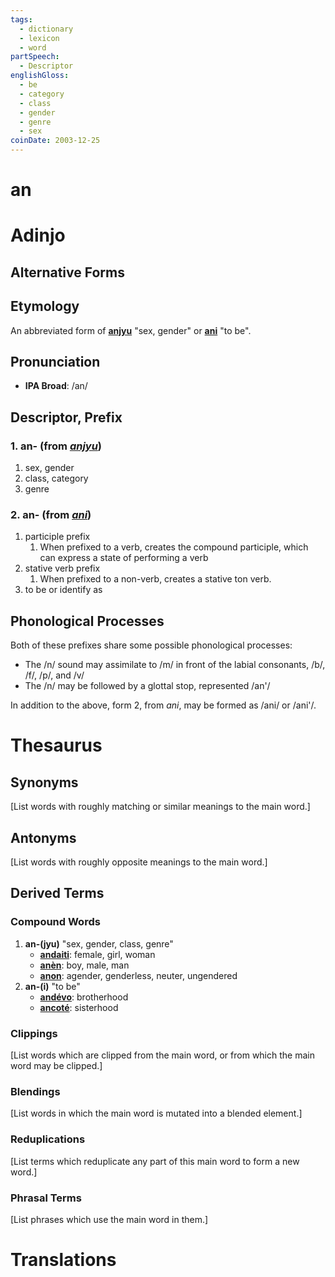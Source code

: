 ```yaml
---
tags:
  - dictionary
  - lexicon
  - word
partSpeech:
  - Descriptor
englishGloss:
  - be
  - category
  - class
  - gender
  - genre
  - sex
coinDate: 2003-12-25
---
```

# an

# Adinjo
## Alternative Forms

## Etymology
An abbreviated form of [**anjyu**](lexicon/a/anjyu) "sex, gender" or [**ani**](lexicon/a/ani) "to be".
## Pronunciation
- **IPA Broad**: /an/

## Descriptor, Prefix

### 1. an- (from [*anjyu*](lexicon/a/anjyu))
1. sex, gender
2. class, category
3. genre
### 2. an- (from [*ani*](lexicon/a/ani))
1. participle prefix
	1. When prefixed to a verb, creates the compound participle, which can express a state of performing a verb
2. stative verb prefix
	1. When prefixed to a non-verb, creates a stative ton verb.
3. to be or identify as

## Phonological Processes
Both of these prefixes share some possible phonological processes:
- The /n/ sound may assimilate to /m/ in front of the labial consonants, /b/, /f/, /p/, and /v/
- The /n/ may be followed by a glottal stop, represented /an'/

In addition to the above, form 2, from *ani*, may be formed as /ani/ or /ani'/.
# Thesaurus
## Synonyms
\[List words with roughly matching or similar meanings to the main word.]
## Antonyms
\[List words with roughly opposite meanings to the main word.]
## Derived Terms

### Compound Words
1. **an-(jyu)** "sex, gender, class, genre"
	- [**andaiti**](lexicon/a/andaiti): female, girl, woman
	- [**anèn**](lexicon/a/anèn): boy, male, man
	- [**anon**](lexicon/a/anon): agender, genderless, neuter, ungendered
2. **an-(i)** "to be"
	- [**andévo**](lexicon/a/andévo): brotherhood
	- [**ancoté**](lexicon/a/ancoté): sisterhood
### Clippings
\[List words which are clipped from the main word, or from which the main word may be clipped.]
### Blendings
\[List words in which the main word is mutated into a blended element.]
### Reduplications
\[List terms which reduplicate any part of this main word to form a new word.]
### Phrasal Terms
\[List phrases which use the main word in them.]

# Translations
